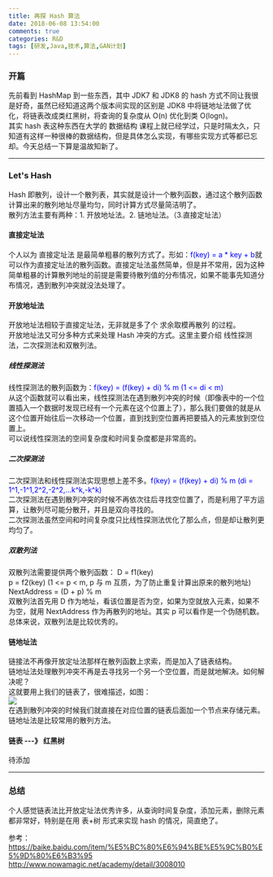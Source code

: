```yaml
---
title: 再探 Hash 算法
date: 2018-06-08 13:54:00
comments: true
categories: R&D
tags: [研发,Java,技术,算法,GAN计划]
---
```

### 开篇
先前看到 HashMap 到一些东西，其中 JDK7 和 JDK8 的 hash 方式不同让我很是好奇，虽然已经知道这两个版本间实现的区别是 JDK8 中将链地址法做了优化，将链表改成类红黑树，将查询的复杂度从 O(n) 优化到类 O(logn)。  
其实 hash 表这种东西在大学的 数据结构 课程上就已经学过，只是时隔太久，只知道有这样一种很棒的数据结构，但是具体怎么实现，有哪些实现方式等都已忘却。今天总结一下算是温故知新了。<!--more-->  

---
### Let's Hash
Hash 即散列，设计一个散列表，其实就是设计一个散列函数，通过这个散列函数计算出来的散列地址尽量均匀，同时计算方式尽量简洁明了。  
散列方法主要有两种：1. 开放地址法。2. 链地址法。（3.直接定址法）  

#### 直接定址法
个人以为 直接定址法 是最简单粗暴的散列方式了。形如：<font color='blue'>f(key) = a * key + b</font>就可以作为直接定址法的散列函数。直接定址法虽然简单，但是并不常用，因为这种简单粗暴的计算散列地址的前提是需要待散列值的分布情况，如果不能事先知道分布情况，遇到散列冲突就没法处理了。  

#### 开放地址法
开放地址法相较于直接定址法，无非就是多了个 求余取模再散列 的过程。  
开放地址法又可分多种方式来处理 Hash 冲突的方式。这里主要介绍 线性探测法，二次探测法和双散列法。  
  
##### 线性探测法
线性探测法的散列函数为：<font color='blue'>f(key) = (f(key) + di) % m (1 <= di < m)</font>  
从这个函数就可以看出来，线性探测法在遇到散列冲突的时候（即像表中的一个位置插入一个数据时发现已经有一个元素在这个位置上了），那么我们要做的就是从这个位置开始往后一次移动一个位置，直到找到空位置再把要插入的元素放到空位置上。  
可以说线性探测法的空间复杂度和时间复杂度都是非常高的。  

##### 二次探测法
二次探测法和线性探测法实现思想上差不多。<font color='blue'>f(key) = (f(key) + di) % m (di = 1^1,-1^1,2^2,-2^2,...k^k,-k^k)</font>  
二次探测法在遇到散列冲突的时候不再依次往后寻找空位置了，而是利用了平方运算，让散列尽可能分散开，并且是双向寻找的。  
二次探测法虽然空间和时间复杂度只比线性探测法优化了那么点，但是却让散列更均匀了。  

##### 双散列法
双散列法需要提供两个散列函数：
D = f1(key)  
p = f2(key) (1 <= p < m, p 与 m 互质，为了防止重复计算出原来的散列地址)  
NextAddress = (D + p) % m  
双散列法首先用 D 作为地址，看该位置是否为空，如果为空就放入元素，如果不为空，就用 NextAddress 作为再散列的地址。其实 p 可以看作是一个伪随机数。  
总体来说，双散列法是比较优秀的。  

#### 链地址法
链接法不再像开放定址法那样在散列函数上求索，而是加入了链表结构。  
链地址法处理散列冲突不再是去寻找另一个另一个空位置，而是就地解决。如何解决呢？  
这就要用上我们的链表了，很难描述，如图：  
![](http://wx4.sinaimg.cn/mw690/ad108d28gy1fs7jxl54uej20ea04xq2y.jpg)  
在遇到散列冲突的时候我们就直接在对应位置的链表后面加一个节点来存储元素。  
链地址法是比较常用的散列方法。  

#### 链表 ---》 红黑树
待添加  

---
### 总结
个人感觉链表法比开放定址法优秀许多，从查询时间复杂度，添加元素，删除元素都非常好，特别是在用 表+树 形式来实现 hash 的情况，简直绝了。  

参考：  
https://baike.baidu.com/item/%E5%BC%80%E6%94%BE%E5%9C%B0%E5%9D%80%E6%B3%95  
http://www.nowamagic.net/academy/detail/3008010  

